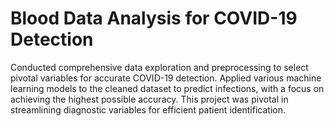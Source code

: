 # Blood Data Analysis for COVID-19 Detection

Conducted comprehensive data exploration and preprocessing to select pivotal variables for accurate COVID-19 detection. Applied various machine learning models to the cleaned dataset to predict infections, with a focus on achieving the highest possible accuracy. This project was pivotal in streamlining diagnostic variables for efficient patient identification.
